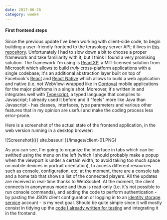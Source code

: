```yaml
---
date: 2017-06-26
category: week4
---
```


#### First frontend steps
Since the previous update I've been working with client-side code, to begin building a user-friendly frontend to the terasology server API; it lives in [this repository](https://github.com/gianluca-nitti/FacadeServer-frontend). Unfortunately I had to slow down a bit to choose a proper framework and take familiarity with it, but I think I found a very promising solution. The framework I'm using is [ReactXP](https://github.com/Microsoft/reactxp), a MIT-licensed solution from Microsoft which allows to build *truly* cross-platform applications with a single codebase; it's an additional abstraction layer built on top of Facebook's [React](https://facebook.github.io/react/) and [React Native](https://facebook.github.io/react-native/) which allows to build a web application and native (i.e. not WebView-wrapped like in [Cordova](https://cordova.apache.org/)) mobile applications for the major platfroms in a single shot. Moreover, it's written in and integrates well with [Typescript](https://www.typescriptlang.org/), a typed language that compiles to Javascript; I already used it before and it "feels" more like Java than Javascript - has classes, interfaces, type parameters and various other features that in my opinion are useful and make the coding process less error-prone.

Here is a screenshot of the actual state of the frontend application, in the web version running in a desktop browser:

![Screenshot]({{ site.baseurl }}/images/client-01.PNG)

As you can see, I'm going to organize the interface in tabs which can be swithed using the menu on the left (which I should probably make a popup when the viewport is under a certain width, to avoid taking too much space on mobile devices in portrait orientation), to access different resources such as console, configuration, etc; at the moment, there are a console tab and a home tab that shows a list of the connected players. All the updates are received in real-time thanks to WebSocket. At the moment, the client connects in anonymous mode and thus is read-only (i.e. it's not possible to run console commands), and adding the code to perform authentication - by pasting the JSON client configuration or logging in to an [identity storage service](http://forum.terasology.org/threads/client-identity-cloud-storage-service.1846/) account - is my next goal. Should be quite simple since it will mostly consist in tidying up the [code I already written for testing](https://gist.github.com/gianluca-nitti/14e5d61d66d1f347330fa7f42f3db7da) and integrating it in the frontend.
